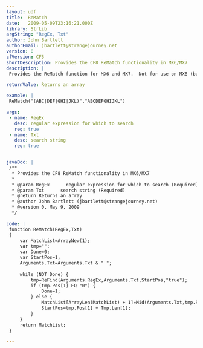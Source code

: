 ```yaml
---
layout: udf
title:  ReMatch
date:   2009-05-09T23:16:21.000Z
library: StrLib
argString: "RegEx, Txt"
author: John Bartlett
authorEmail: jbartlett@strangejourney.net
version: 0
cfVersion: CF5
shortDescription: Provides the CF8 ReMatch functionality in MX6/MX7
description: |
 Provides the ReMatch function for MX6 and MX7.  Not for use on MX8 (built in function).

returnValue: Returns an array

example: |
 ReMatch("(ABC|DEF|GHI|JKL)","ABCDEFGHIJKL")

args:
 - name: RegEx
   desc: regular expression for which to search
   req: true
 - name: Txt
   desc: search string
   req: true


javaDoc: |
 /**
  * Provides the CF8 ReMatch functionality in MX6/MX7
  * 
  * @param RegEx      regular expression for which to search (Required)
  * @param Txt      search string (Required)
  * @return Returns an array 
  * @author John Bartlett (jbartlett@strangejourney.net) 
  * @version 0, May 9, 2009 
  */

code: |
 function ReMatch(RegEx,Txt)
 {
     var MatchList=ArrayNew(1);
     var tmp="";
     var Done=0;
     var StartPos=1;
     Arguments.Txt=Arguments.Txt & " ";
 
     while (NOT Done) {
         tmp=ReFind(Arguments.RegEx,Arguments.Txt,StartPos,"true");
         if (tmp.Pos[1] EQ "0") {
             Done=1;
         } else {
             MatchList[ArrayLen(MatchList) + 1]=Mid(Arguments.Txt,tmp.Pos[1],tmp.Len[1]);
             StartPos=tmp.Pos[1] + Tmp.Len[1];
         }
     }
     return MatchList;
 }

---
```


